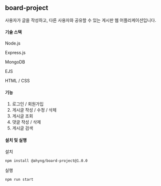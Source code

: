 ## board-project
사용자가 글을 작성하고, 다른 사용자와 공유할 수 있는 게시판 웹 어플리케이션입니다.

#### 기술 스택
Node.js

Express.js

MongoDB

EJS

HTML / CSS

#### 기능
1. 로그인 / 회원가입
2. 게시글 작성 / 수정 / 삭제
3. 게시글 조회
4. 댓글 작성 / 삭제
5. 게시글 검색

#### 설치 및 실행
설치

``` npm install @ahyng/board-project@1.0.0 ```

실행

``` npm run start ```
